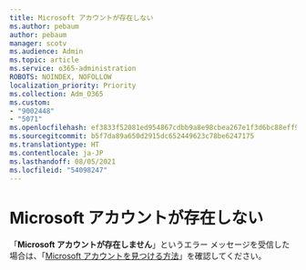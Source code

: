 ```yaml
---
title: Microsoft アカウントが存在しない
ms.author: pebaum
author: pebaum
manager: scotv
ms.audience: Admin
ms.topic: article
ms.service: o365-administration
ROBOTS: NOINDEX, NOFOLLOW
localization_priority: Priority
ms.collection: Adm_O365
ms.custom:
- "9002448"
- "5071"
ms.openlocfilehash: ef3833f52081ed954867cdbb9a8e98cbea267e1f3d6bc88eff93c09550a00805
ms.sourcegitcommit: b5f7da89a650d2915dc652449623c78be6247175
ms.translationtype: HT
ms.contentlocale: ja-JP
ms.lasthandoff: 08/05/2021
ms.locfileid: "54098247"
---
```

# <a name="microsoft-account-does-not-exist"></a>Microsoft アカウントが存在しない

「**Microsoft アカウントが存在しません**」というエラー メッセージを受信した場合は、「[Microsoft アカウントを見つける方法](https://support.microsoft.com/help/13811/microsoft-account-how-to-find)」を確認してください。
